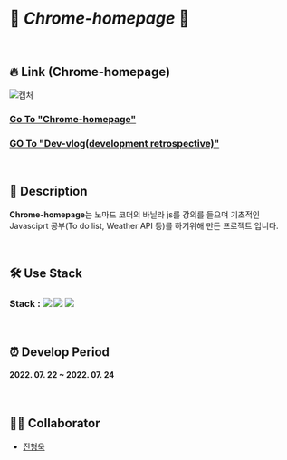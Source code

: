 # 📄 _Chrome-homepage_ 📄

<br>

## 🔥 Link (Chrome-homepage)
![캡처](https://user-images.githubusercontent.com/100752008/181145621-8cd5cc67-5e6f-4b4e-a930-bbbea3163ffb.PNG)
### [Go To "Chrome-homepage"](https://huunguk.github.io/chrome-homepage/)
### [GO To "Dev-vlog(development retrospective)"](https://velog.io/@huunguk/Nomad-Coders-%EB%B0%94%EB%8B%90%EB%9D%BCJS-%ED%99%9C%EC%9A%A9%ED%95%9C-Chrome-page-%EB%A7%8C%EB%93%A4%EA%B8%B0-%ED%9A%8C%EA%B3%A0)

<br>

## 🔎 Description

**Chrome-homepage**는 노마드 코더의 바닐라 js를 강의를 들으며 기초적인 Javasciprt 공부(To do list, Weather API 등)를 하기위해 만든 프로젝트 입니다.
     
<br>

## 🛠 Use Stack
### Stack : <img src="https://img.shields.io/badge/Html-E34F26?style=for-the-badg=flat-square&logo=Html5&logoColor=white"/> <img src="https://img.shields.io/badge/Css-1572B6?style=for-the-badg=flat-square&logo=Css3&logoColor=white"/> <img src="https://img.shields.io/badge/Javascript-F7DF1E?style=for-the-badg=flat-square&logo=Javascript&logoColor=white"/>

<br>

## ⏰ Develop Period
#### 2022. 07. 22 ~ 2022. 07. 24  

<br>

## 👩‍💻 Collaborator
- [진형욱](https://github.com/huunguk)
